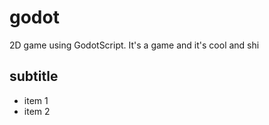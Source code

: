 # godot
2D game using GodotScript. It's a game and it's cool and shi

## subtitle
- item 1
- item 2

